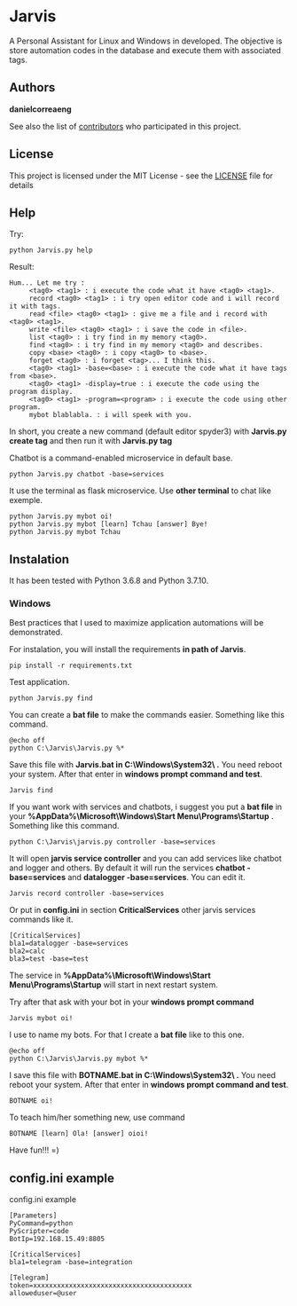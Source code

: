 # Jarvis

A Personal Assistant for Linux and Windows in developed.
The objective is store automation codes in the database and execute them with associated tags.

## Authors

 **danielcorreaeng** 

See also the list of [contributors](contributors.md) who participated in this project.

## License

This project is licensed under the MIT License - see the [LICENSE](LICENSE) file for details

## Help
Try:

    python Jarvis.py help
 
Result:

	Hum... Let me try :
         <tag0> <tag1> : i execute the code what it have <tag0> <tag1>.
         record <tag0> <tag1> : i try open editor code and i will record it with tags.
         read <file> <tag0> <tag1> : give me a file and i record with <tag0> <tag1>.
         write <file> <tag0> <tag1> : i save the code in <file>.
         list <tag0> : i try find in my memory <tag0>.
         find <tag0> : i try find in my memory <tag0> and describes.
         copy <base> <tag0> : i copy <tag0> to <base>.
         forget <tag0> : i forget <tag>... I think this.
         <tag0> <tag1> -base=<base> : i execute the code what it have tags from <base>.
         <tag0> <tag1> -display=true : i execute the code using the program display.
         <tag0> <tag1> -program=<program> : i execute the code using other program.
         mybot blablabla. : i will speek with you.
         
In short, you create a new command (default editor spyder3) with **Jarvis.py create tag** and then run it with **Jarvis.py tag**

Chatbot is a command-enabled microservice in default base.
    
    python Jarvis.py chatbot -base=services

It use the terminal as flask microservice. Use **other terminal** to chat like exemple.

    python Jarvis.py mybot oi!
    python Jarvis.py mybot [learn] Tchau [answer] Bye!
    python Jarvis.py mybot Tchau

## Instalation

It has been tested with Python 3.6.8 and Python 3.7.10.

### Windows

Best practices that I used to maximize application automations will be demonstrated.

For instalation, you will install the requirements **in path of Jarvis**.

    pip install -r requirements.txt

Test application.

    python Jarvis.py find
    
You can create a **bat file** to make the commands easier. Something like this command. 

    @echo off
    python C:\Jarvis\Jarvis.py %*

Save this file with **Jarvis.bat in C:\Windows\System32\ .** You need reboot your system. After that enter in **windows prompt command and test**.

    Jarvis find

If you want work with services and chatbots, i suggest you put a **bat file** in your **%AppData%\Microsoft\Windows\Start Menu\Programs\Startup** . Something like this command.

    python C:\Jarvis\jarvis.py controller -base=services
 
It will open **jarvis service controller** and you can add services like chatbot and logger and others. By default it will run the services **chatbot -base=services** and **datalogger -base=services**. You can edit it.

    Jarvis record controller -base=services
    
Or put in **config.ini** in section **CriticalServices** other jarvis services commands like it.

    [CriticalServices]
    bla1=datalogger -base=services
    bla2=calc
    bla3=test -base=test
    
The service in **%AppData%\Microsoft\Windows\Start Menu\Programs\Startup** will start in next restart system.

Try after that ask with your bot in your **windows prompt command**

    Jarvis mybot oi!
    
I use to name my bots. For that I create a **bat file** like to this one.

    @echo off
    python C:\Jarvis\Jarvis.py mybot %*

I save this file with **BOTNAME.bat in C:\Windows\System32\ .** You need reboot your system. After that enter in **windows prompt command and test**.
    
    BOTNAME oi!

To teach him/her something new, use command

    BOTNAME [learn] Ola! [answer] oioi!
    
Have fun!!! =)

## config.ini example

config.ini example

    [Parameters]
    PyCommand=python
    PyScripter=code
    BotIp=192.168.15.49:8805

    [CriticalServices]
    bla1=telegram -base=integration

    [Telegram]
    token=xxxxxxxxxxxxxxxxxxxxxxxxxxxxxxxxxxxxxxxx
    alloweduser=@user
